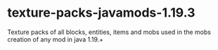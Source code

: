 # texture-packs-javamods-1.19.3
Texture packs of all blocks, entities, items and mobs used in the mobs creation of any mod in java 1.19.+
